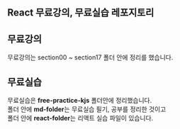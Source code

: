 ## React 무료강의, 무료실습 레포지토리

## 무료강의
  무료강의는 section00 ~ section17 폴더 안에 정리를 했습니다.


## 무료실습
  무료실습은 **free-practice-kjs** 폴더안에 정리했습니다. <br/>
  폴더 안에 **md-folder**는 무료실습 필기, 공부를 정리한 것이고 <br/>
  폴더 안에 **react-folder**는 리액트 실습 파일이 있습니다.
